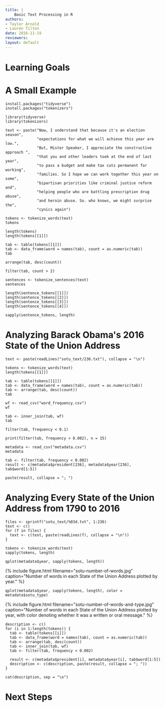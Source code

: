```yaml
---
title: |
    Basic Text Processing in R
authors:
- Taylor Arnold
- Lauren Tilton
date: 2016-11-19
reviewers:
layout: default
---
```


# Learning Goals

# A Small Example

```{r}
install.packages("tidyverse")
install.packages("tokenizers")
```

```{r}
library(tidyverse)
library(tokenizers)
```

```{r}
text <- paste("Now, I understand that because it's an election season",
              "expectations for what we will achieve this year are low.",
              "But, Mister Speaker, I appreciate the constructive approach ",
              "that you and other leaders took at the end of last year",
              "to pass a budget and make tax cuts permanent for working",
              "families. So I hope we can work together this year on some",
              "bipartisan priorities like criminal justice reform and",
              "helping people who are battling prescription drug abuse",
              "and heroin abuse. So. who knows, we might surprise the",
              "cynics again")
```

```{r}
tokens <- tokenize_words(text)
tokens
```


```{r}
length(tokens)
length(tokens[[1]])
```

```{r}
tab <- table(tokens[[1]])
tab <- data_frame(word = names(tab), count = as.numeric(tab))
tab
```

```{r}
arrange(tab, desc(count))
```

```{r}
filter(tab, count > 2)
```

```{r}
sentences <- tokenize_sentences(text)
sentences
```

```{r}
length(sentence_tokens[[1]])
length(sentence_tokens[[2]])
length(sentence_tokens[[3]])
length(sentence_tokens[[4]])
```

```{r}
sapply(sentence_tokens, length)
```

# Analyzing Barack Obama's 2016 State of the Union Address

```{r}
text <- paste(readLines("sotu_text/236.txt"), collapse = "\n")
```

```{r}
tokens <- tokenize_words(text)
length(tokens[[1]])
```

```{r}
tab <- table(tokens[[1]])
tab <- data_frame(word = names(tab), count = as.numeric(tab))
tab <- arrange(tab, desc(count))
tab
```

```{r}
wf <- read_csv("word_frequency.csv")
wf
```

```{r}
tab <- inner_join(tab, wf)
tab
```

```{r}
filter(tab, frequency < 0.1)
```

```{r}
print(filter(tab, frequency < 0.002), n = 15)
```

```{r}
metadata <- read_csv("metadata.csv")
metadata
```

```{r}
tab <- filter(tab, frequency < 0.002)
result <- c(metadata$president[236], metadata$year[236], tab$word[1:5])
```

```{r}
paste(result, collapse = "; ")
```

# Analyzing Every State of the Union Address from 1790 to 2016

```{r}
files <- sprintf("sotu_text/%03d.txt", 1:236)
text <- c()
for (f in files) {
  text <- c(text, paste(readLines(f), collapse = "\n"))
}
```

```{r}
tokens <- tokenize_words(text)
sapply(tokens, length)
```

```{r}
qplot(metadata$year, sapply(tokens, length))
```

{% include figure.html filename="sotu-number-of-words.jpg" caption="Number of words in each State of the Union Address plotted by year." %}

```{r}
qplot(metadata$year, sapply(tokens, length), color = metadata$sotu_type)
```

{% include figure.html filename="sotu-number-of-words-and-type.jpg" caption="Number of words in each State of the Union Address plotted by year, with color denoting whether it was a written or oral message." %}


```{r}
description <- c()
for (i in 1:length(tokens)) {
  tab <- table(tokens[[i]])
  tab <- data_frame(word = names(tab), count = as.numeric(tab))
  tab <- arrange(tab, desc(count))
  tab <- inner_join(tab, wf)
  tab <- filter(tab, frequency < 0.002)

  result <- c(metadata$president[i], metadata$year[i], tab$word[1:5])
  description <- c(description, paste(result, collapse = "; "))
}
```

```{r}
cat(description, sep = "\n")
```

# Next Steps

